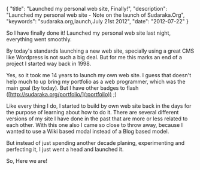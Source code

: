 {
  "title": "Launched my personal web site, Finally!",
  "description": "Launched my personal web site - Note on the launch of Sudaraka.Org",
  "keywords": "sudaraka.org,launch,July 21st 2012",
  "date": "2012-07-22"
}

So I have finally done it! Launched my personal web site last night,
everything went smoothly.<!--more-->

By today's standards launching a new web site, specially using a great CMS
like Wordpress is not such a big deal. But for me this marks an end of a
project I started way back in 1998.

Yes, so it took me 14 years to launch my own web site. I guess that doesn't
help much to up bring my portfolio as a web programmer, which was the main
goal (by today). But I  have other badges to flash
([http://sudaraka.org/portfolio/](:portfolio)) ;)

Like every thing I do, I started to build by own web site back in the days
for the purpose of learning about how to do it. There are several different
versions of my site I have done in the past that are more or less related to
each other. With this one also I came so close to throw away, because I
wanted to use a Wiki based modal instead of a Blog based model.

But instead of just spending another decade planing, experimenting and
perfecting it, I just went a head and launched it.

So, Here we are!
